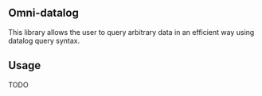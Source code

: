 ## Omni-datalog

This library allows the user to query arbitrary data in an efficient way using datalog query syntax.

## Usage

TODO
